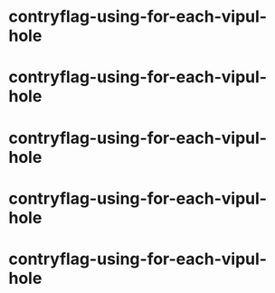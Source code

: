 # contryflag-using-for-each-vipul-hole
# contryflag-using-for-each-vipul-hole
# contryflag-using-for-each-vipul-hole
# contryflag-using-for-each-vipul-hole
# contryflag-using-for-each-vipul-hole
